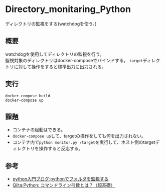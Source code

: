 # Directory_monitaring_Python
ディレクトリの監視をする(watchdogを使う。)

## 概要

watchdogを使用してディレクトリの監視を行う。  
監視対象のディレクトリはdocker-composeでバインドする。
```target```ディレクトリに対して操作をすると標準出力に出力される。

## 実行

```
docker-compose build
docker-compose up
```

## 課題

- コンテナの起動はできる。
- ```docker-compose up```して、targetの操作をしても何を出力されない。
- コンテナ内で```python monitor.py /target```を実行して、ホスト側のtargetディレクトリを操作すると反応する。

## 参考

- [python入門ブログ:pythonでフォルダを監視する ](https://python-minutes.blogspot.com/2017/06/python.html)
- [Qiita:Python: コマンドライン引数とは？（超基礎）](https://qiita.com/orange_u/items/3f0fb6044fd5ee2c3a37)